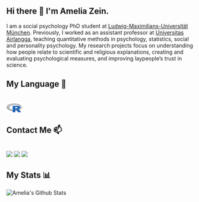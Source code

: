 ## Hi there 👋 I'm Amelia Zein.

I am a social psychology PhD student at [Ludwig-Maximilians-Universität München](https://www.lmu.de/psy/de/personen/kontaktseite/rizqy-amelia-zein-c6eb5d9f.html). Previously, I worked as an assistant professor at [Universitas Airlangga](https://psikologi.unair.ac.id/dosen-rizqy-amelia-zein/), teaching quantitative methods in psychology, statistics, social and personality psychology. My research projects focus on understanding how people relate to scientific and religious explanations, creating and evaluating psychological measures, and improving laypeople’s trust in science.

## My Language 🔭

<div style="display: inline-block"><br>
  <img align="center" alt="R" height="30" width="40" src="https://raw.githubusercontent.com/devicons/devicon/master/icons/r/r-original.svg">
  
## Contact Me 📫

<div style="display: inline-block"><br>
 <a href="https://bsky.app/profile/ameliazein.bsky.social"><img src="https://img.shields.io/badge/-Bluesky-3686f7?style=flat&logo=icloud&logoColor=white" target="_blank"></a>
 <a href="https://scholar.google.com/citations?user=0lWYoUIAAAAJ&hl=de"><img src="https://img.shields.io/badge/Google%20Scholar-%2320beff?color=1f1f18&logo=google-scholar&style=flat-square" target="_blank"></a>
 <a href="https://rameliaz.github.io/"><img src="https://img.shields.io/badge/personal-homepage" target="_blank"></a>
</div>

## My Stats 📊


![Amelia's Github Stats](https://github-readme-stats.vercel.app/api?username=rameliaz&rank_icon=github&theme=radical)

